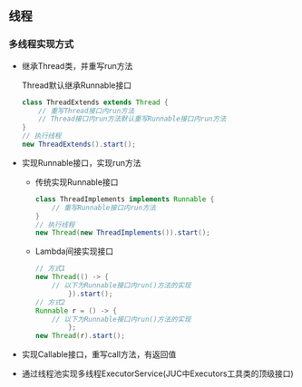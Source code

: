 ## 线程

### 多线程实现方式

* 继承Thread类，并重写run方法

    Thread默认继承Runnable接口

    ```java
    class ThreadExtends extends Thread {
        // 重写Thread接口内run方法
        // Thread接口内run方法默认重写Runnable接口内run方法
    }
    // 执行线程
    new ThreadExtends().start();
    ```

* 实现Runnable接口，实现run方法

    * 传统实现Runnable接口

      ```java
      class ThreadImplements implements Runnable {
          // 重写Runnable接口内run方法
      }
      // 执行线程
      new Thread(new ThreadImplements()).start();
      ```

    * Lambda间接实现接口
      
      ```java
      // 方式1
      new Thread(() -> {
          // 以下为Runnable接口内run()方法的实现
              }).start();
      // 方式2
      Runnable r = () -> {
          // 以下为Runnable接口内run()方法的实现
              };
      new Thread(r).start();
      ```
* 实现Callable接口，重写call方法，有返回值

* 通过线程池实现多线程ExecutorService(JUC中Executors工具类的顶级接口)

    
